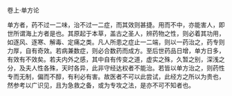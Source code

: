 卷上·单方论

单方者，药不过一二味，治不过一二症，而其效则甚捷。用而不中，亦能害人，即世所谓海上方者是也。其原起于本草，盖古之圣人，辨药物之性，则必着其功用，如逐风、逐寒、解毒、定痛之类。凡人所患之症止一二端，则以一药治之，药专则力厚，自有奇效。若病兼数症，则必合数药而成方。至后世药品日增，单方日多，有效有不效矣。若夫内外之感，其中自有传变之道，虚实之殊，久暂之别，深浅之分，及夫人性各殊，天时各异，此非守经达权者不能治。若皆以单方治之，则药性专而无制，偏而不醇，有利必有害。故医者不可以此尝试，此经方之所以为贵也，然参考以广识见，且为急救之备，或为专攻之法，是亦不可不知者也。

